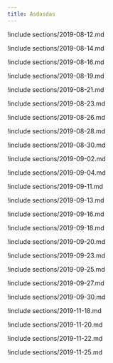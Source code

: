 ```yaml
---
title: Asdasdas
---
```


!include sections/2019-08-12.md

!include sections/2019-08-14.md

!include sections/2019-08-16.md

!include sections/2019-08-19.md

!include sections/2019-08-21.md

!include sections/2019-08-23.md

!include sections/2019-08-26.md

!include sections/2019-08-28.md

!include sections/2019-08-30.md

!include sections/2019-09-02.md

!include sections/2019-09-04.md

!include sections/2019-09-11.md

!include sections/2019-09-13.md

!include sections/2019-09-16.md

!include sections/2019-09-18.md

!include sections/2019-09-20.md

!include sections/2019-09-23.md

!include sections/2019-09-25.md

!include sections/2019-09-27.md

!include sections/2019-09-30.md

<!--!include sections/2019-10-02.md-->

<!--!include sections/2019-10-07.md-->

<!--!include sections/2019-10-09.md-->

<!--!include sections/2019-10-11.md-->

<!--!include sections/2019-10-14.md-->

<!--!include sections/2019-10-16.md-->

<!--!include sections/2019-10-18.md-->

<!--!include sections/2019-10-21.md-->

<!--!include sections/2019-10-23.md-->

<!--!include sections/2019-10-25.md-->

<!--!include sections/2019-10-28.md-->

<!--!include sections/2019-10-30.md-->

<!--!include sections/2019-11-06.md-->

<!--!include sections/2019-11-13.md-->

<!--!include sections/2019-11-15.md-->

!include sections/2019-11-18.md

!include sections/2019-11-20.md

!include sections/2019-11-22.md

!include sections/2019-11-25.md

